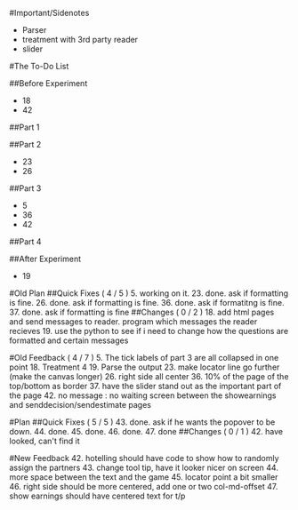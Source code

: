 <!---
	2015 September 15
	Next Meeting : Monday 21 @ 11am
-->

#Important/Sidenotes
* Parser
* treatment with 3rd party reader
* slider

#The To-Do List

##Before Experiment
* 18
* 42

##Part 1

##Part 2
* 23
* 26

##Part 3
* 5
* 36
* 42

##Part 4

##After Experiment
* 19

#Old Plan
##Quick Fixes ( 4 / 5 )
5. working on it.
23. done. ask if formatting is fine.
26. done. ask if formatting is fine.
36. done. ask if formatitng is fine.
37. done. ask if formatting is fine
##Changes ( 0 / 2 )
18. add html pages and send messages to reader. program which messages
	the reader recieves
19. use the python to see if i need to change how the questions are
	formatted and certain messages

#Old Feedback ( 4 / 7 )
5. The tick labels of part 3 are all collapsed in one point
18. Treatment 4
19. Parse the output
23. make locator line go further (make the canvas longer)
26. right side all center
36. 10% of the page of the top/bottom as border
37. have the slider stand out as the important part of the page
42. no message : no waiting screen between the showearnings and
	senddecision/sendestimate pages

#Plan
##Quick Fixes ( 5 / 5 )
43. done. ask if he wants the popover to be down.
44. done.
45. done.
46. done.
47. done
##Changes ( 0 / 1 )
42. have looked, can't find it

#New Feedback
42. hotelling should have code to show how to randomly assign the
	partners
43. change tool tip, have it looker nicer on screen
44. more space between the text and the game
45. locator point a bit smaller
46. right side should be more centered, add one or two col-md-offset
47. show earnings should have centered text for t/p

